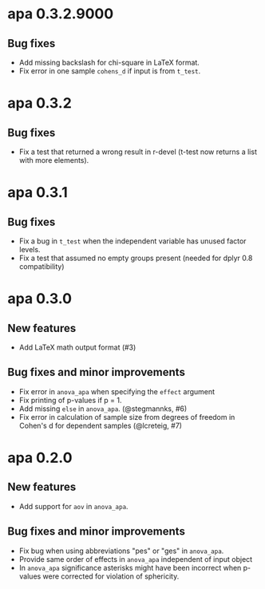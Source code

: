 # apa 0.3.2.9000

## Bug fixes

* Add missing backslash for chi-square in LaTeX format.
* Fix error in one sample `cohens_d` if input is from `t_test`.

# apa 0.3.2

## Bug fixes

* Fix a test that returned a wrong result in r-devel (t-test now returns a list
  with more elements).

# apa 0.3.1

## Bug fixes

* Fix a bug in `t_test` when the independent variable has unused factor levels.
* Fix a test that assumed no empty groups present (needed for dplyr 0.8    
  compatibility)

# apa 0.3.0

## New features

* Add LaTeX math output format (#3)

## Bug fixes and minor improvements

* Fix error in `anova_apa` when specifying the `effect` argument
* Fix printing of p-values if p = 1.
* Add missing `else` in `anova_apa`. (@stegmannks, #6)
* Fix error in calculation of sample size from degrees of freedom in Cohen's d
  for dependent samples (@lcreteig, #7)

# apa 0.2.0

## New features

* Add support for `aov` in `anova_apa`.

## Bug fixes and minor improvements

* Fix bug when using abbreviations "pes" or "ges" in `anova_apa`.
* Provide same order of effects in `anova_apa` independent of input object
* In `anova_apa` significance asterisks might have been incorrect when p-values 
  were corrected for violation of sphericity.
